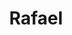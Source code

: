 ---
title: Rafael
artigo: o
picture: /images/r/Rafael2.jpg
background: /images/fundos/nuvem.jpg
style: style-verde2
description: Nome bíblico, Rafael tem...
full-description: Nome bíblico, Rafael tem origem hebraica e significa “curado por Deus” e “Deus cura”. O senso comum diz que todo Rafael é terrível. Será? Existem outras características, como perseverante e disciplinado, que valem muito mais a pena considerar na escolha desse lindo nome. Terrivelmente incrível, não?! 😉



---